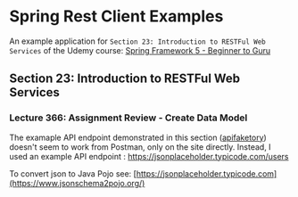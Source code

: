 # Spring Rest Client Examples

An example application for `Section 23: Introduction to RESTFul Web Services` of the Udemy course:
[Spring Framework 5 - Beginner to Guru](https://www.udemy.com/course/spring-framework-5-beginner-to-guru/)

## Section 23: Introduction to RESTFul Web Services

### Lecture 366: Assignment Review - Create Data Model

The examaple API endpoint demonstrated in this section ([apifaketory](https://apifaketory.docs.apiary.io/#reference/users/users-collection)) 
doesn't seem to work from Postman, only on the site directly. Instead, I used an example API endpoint : https://jsonplaceholder.typicode.com/users

To convert json to Java Pojo see: [https://jsonplaceholder.typicode.com](https://www.jsonschema2pojo.org/)